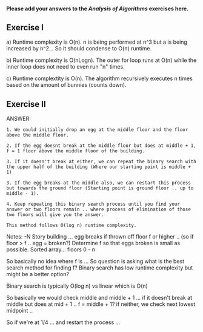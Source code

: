 #### Please add your answers to the ***Analysis of  Algorithms*** exercises here.

## Exercise I

a) Runtime complexity is O(n).  n is being performed at n^3 but a is being increased by n^2... So it should condense to O(n) runtime.  

b) Runtime complexity is O(nLogn).  The outer for loop runs at O(n) while the inner loop does not need to even run "n" times.  

c) Runtime complextity is O(n).  The algorithm recursively executes n times based on the amount of bunnies (counts down).  


## Exercise II 

ANSWER:

    1. We could initially drop an egg at the middle floor and the floor above the middle floor.

    2. If the egg doesnt break at the middle floor but does at middle + 1, f = 1 floor above the middle floor of the building.

    3. If it doesn't break at either, we can repeat the binary search with the upper half of the building (Where our starting point is middle + 1)

    3. If the egg breaks at the middle also, we can restart this process but towards the ground floor (Starting point is ground floor .. up to middle - 1).

    4. Keep repeating this binary search process until you find your answer or two floors remain .. where process of elimination of those two floors will give you the answer.  

    This method follows O(log n) runtime complexity.   

























Notes: 
-N Story building ... egg breaks if thrown off floor f or higher .. (so if floor > f .. egg = broken?)  Determine f so that eggs broken is small as possible.  Sorted array... floors 0 - n 

So basically no idea where f is ... So question is asking what is the best search method for finding f?   Binary search has low runtime complexity but might be a better option?  

Binary search is typically O(log n) vs linear which is O(n)

So basically we would check middle and middle + 1 ... if it doesn't break at middle but does at mid + 1 .. f = middle + 1?  if neither, we check next lowest midpoint .. 

So if we're at 1/4 ... and restart the process ... 
